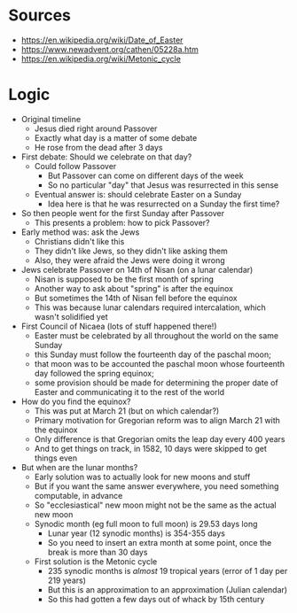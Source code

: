 # Sources

- https://en.wikipedia.org/wiki/Date_of_Easter
- https://www.newadvent.org/cathen/05228a.htm
- https://en.wikipedia.org/wiki/Metonic_cycle

# Logic

- Original timeline
  - Jesus died right around Passover
  - Exactly what day is a matter of some debate
  - He rose from the dead after 3 days
- First debate: Should we celebrate on that day?
  - Could follow Passover
    - But Passover can come on different days of the week
    - So no particular "day" that Jesus was resurrected in this sense
  - Eventual answer is: should celebrate Easter on a Sunday
    - Idea here is that he was resurrected on a Sunday the first time?
- So then people went for the first Sunday after Passover
  - This presents a problem: how to pick Passover?
- Early method was: ask the Jews
  - Christians didn't like this
  - They didn't like Jews, so they didn't like asking them
  - Also, they were afraid the Jews were doing it wrong
- Jews celebrate Passover on 14th of Nisan (on a lunar calendar)
  - Nisan is supposed to be the first month of spring
  - Another way to ask about "spring" is after the equinox
  - But sometimes the 14th of Nisan fell before the equinox
  - This was because lunar calendars required intercalation, which wasn't solidified yet
- First Council of Nicaea (lots of stuff happened there!)
  - Easter must be celebrated by all throughout the world on the same Sunday
  - this Sunday must follow the fourteenth day of the paschal moon;
  - that moon was to be accounted the paschal moon whose fourteenth day followed the spring equinox;
  - some provision should be made for determining the proper date of Easter and communicating it to the rest of the world
- How do you find the equinox?
  - This was put at March 21 (but on which calendar?)
  - Primary motivation for Gregorian reform was to align March 21 with the equinox
  - Only difference is that Gregorian omits the leap day every 400 years
  - And to get things on track, in 1582, 10 days were skipped to get things even
- But when are the lunar months?
  - Early solution was to actually look for new moons and stuff
  - But if you want the same answer everywhere, you need something computable, in advance
  - So "ecclesiastical" new moon might not be the same as the actual new moon
  - Synodic month (eg full moon to full moon) is 29.53 days long
    - Lunar year (12 synodic months) is 354-355 days
    - So you need to insert an extra month at some point, once the break is more than 30 days
  - First solution is the Metonic cycle
    - 235 synodic months is *almost* 19 tropical years (error of 1 day per 219 years)
    - But this is an approximation to an approximation (Julian calendar)
    - So this had gotten a few days out of whack by 15th century

